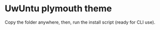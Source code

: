 # UwUntu plymouth theme

Copy the folder anywhere, then, run the install script (ready for CLI use).
